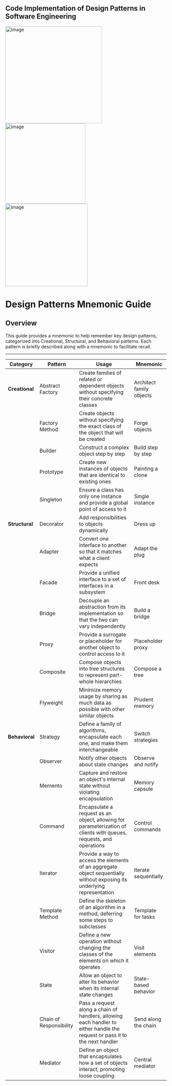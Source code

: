 ## Code Implementation of Design Patterns in Software Engineering

<img width="302" alt="image" src="https://github.com/shalini47ch/Design-Pattern-Python/assets/60210475/30900754-4b19-42a6-998d-e9c7fccdb481">

<img width="250" alt="image" src="https://github.com/shalini47ch/Design-Pattern-Python/assets/60210475/fa46edd1-f608-4450-b43e-d90da37a0d23">

<img width="257" alt="image" src="https://github.com/shalini47ch/Design-Pattern-Python/assets/60210475/9ed378f4-e87b-4198-b215-3d45ae30c05b">



# Design Patterns Mnemonic Guide

## Overview

This guide provides a mnemonic to help remember key design patterns, categorized into Creational, Structural, and Behavioral patterns. Each pattern is briefly described along with a mnemonic to facilitate recall.

---

| **Category**      | **Pattern**        | **Usage**                                                                                      | **Mnemonic**                |
|-------------------|--------------------|------------------------------------------------------------------------------------------------|-----------------------------|
| **Creational**    | Abstract Factory   | Create families of related or dependent objects without specifying their concrete classes      | Architect family objects    |
|                   | Factory Method     | Create objects without specifying the exact class of the object that will be created           | Forge objects               |
|                   | Builder            | Construct a complex object step by step                                                        | Build step by step          |
|                   | Prototype          | Create new instances of objects that are identical to existing ones                            | Painting a clone            |
|                   | Singleton          | Ensure a class has only one instance and provide a global point of access to it                | Single instance             |
| **Structural**    | Decorator          | Add responsibilities to objects dynamically                                                    | Dress up                    |
|                   | Adapter            | Convert one interface to another so that it matches what a client expects                      | Adapt the plug              |
|                   | Facade             | Provide a unified interface to a set of interfaces in a subsystem                              | Front desk                  |
|                   | Bridge             | Decouple an abstraction from its implementation so that the two can vary independently          | Build a bridge              |
|                   | Proxy              | Provide a surrogate or placeholder for another object to control access to it                  | Placeholder proxy           |
|                   | Composite          | Compose objects into tree structures to represent part-whole hierarchies                       | Compose a tree              |
|                   | Flyweight          | Minimize memory usage by sharing as much data as possible with other similar objects           | Prudent memory              |
| **Behavioral**    | Strategy           | Define a family of algorithms, encapsulate each one, and make them interchangeable             | Switch strategies           |
|                   | Observer           | Notify other objects about state changes                                                       | Observe and notify          |
|                   | Memento            | Capture and restore an object's internal state without violating encapsulation                 | Memory capsule              |
|                   | Command            | Encapsulate a request as an object, allowing for parameterization of clients with queues, requests, and operations | Control commands    |
|                   | Iterator           | Provide a way to access the elements of an aggregate object sequentially without exposing its underlying representation | Iterate sequentially |
|                   | Template Method    | Define the skeleton of an algorithm in a method, deferring some steps to subclasses             | Template for tasks          |
|                   | Visitor            | Define a new operation without changing the classes of the elements on which it operates        | Visit elements              |
|                   | State              | Allow an object to alter its behavior when its internal state changes                           | State-based behavior        |
|                   | Chain of Responsibility | Pass a request along a chain of handlers, allowing each handler to either handle the request or pass it to the next handler | Send along the chain  |
|                   | Mediator           | Define an object that encapsulates how a set of objects interact, promoting loose coupling      | Central mediator            |




